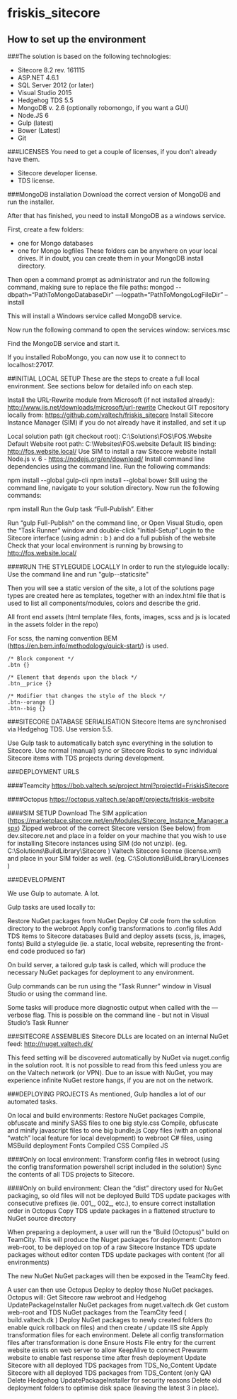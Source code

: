 # friskis_sitecore

## How to set up the environment

###The solution is based on the following technologies:
- Sitecore 8.2 rev. 161115
- ASP.NET 4.6.1
- SQL Server 2012 (or later)
- Visual Studio 2015
- Hedgehog TDS 5.5 
- MongoDB v. 2.6 (optionally robomongo, if you want a GUI)
- Node.JS 6
- Gulp (latest)
- Bower (Latest)
- Git
 
 
###LICENSES
You need to get a couple of licenses, if you don’t already have them.
 
- Sitecore developer license.
- TDS license.
 
 
###MongoDB installation
Download the correct version of MongoDB and run the installer.
 
After that has finished, you need to install MongoDB as a windows service.
 
First, create a few folders: 
- one for Mongo databases
- one for Mongo logfiles
These folders can be anywhere on your local drives. If in doubt, you can create them in your MongoDB install directory.
 
Then open a command prompt as administrator and run the following command, making sure to replace the file paths:
mongod --dbpath=“PathToMongoDatabaseDir" —logpath=“PathToMongoLogFileDir” –install
 
This will install a Windows service called MongoDB service.
 
Now run the following command to open the services window:
services.msc
 
Find the MongoDB service and start it.
 
If you installed RoboMongo, you can now use it to connect to localhost:27017.
 

##INITIAL LOCAL SETUP
These are the steps to create a full local environment. See sections below for detailed info on each step.
 
Install the URL-Rewrite module from Microsoft (if not installed already): http://www.iis.net/downloads/microsoft/url-rewrite
Checkout GIT repository locally from: https://github.com/valtech/friskis_sitecore
Install Sitecore Instance Manager (SIM) if you do not already have it installed, and set it up

Local solution path (git checkout root): C:\Solutions\FOS\FOS.Website
Default Website root path: C:\Websites\FOS.website
Default IIS binding: http://fos.website.local/
Use SIM to install a raw Sitecore website
Install Node.js v. 6 - https://nodejs.org/en/download/
Install command line dependencies using the command line. Run the following commands:

npm install --global gulp-cli
npm install --global bower
Still using the command line, navigate to your solution directory. Now run the following commands:
 
npm install
Run the Gulp task “Full-Publish”. Either

Run “gulp Full-Publish" on the command line, or
Open Visual Studio, open the “Task Runner” window and double-click "Initial-Setup”
Login to the Sitecore interface (using admin : b ) and do a full publish of the website
Check that your local environment is running by browsing to http://fos.website.local/

####RUN THE STYLEGUIDE LOCALLY
In order to run the styleguide locally: 
Use the command line and run "gulp--staticsite"

Then you will see a static version of the site, a lot of the solutions page types are created here as templates, together 
with an index.html file that is used to list all components/modules, colors and describe the grid.

All front end assets (html template files, fonts, images, scss and js is located in the assets folder in the repo)

For scss, the naming convention BEM (https://en.bem.info/methodology/quick-start/) is used.
```
/* Block component */
.btn {}

/* Element that depends upon the block */ 
.btn__price {}

/* Modifier that changes the style of the block */
.btn--orange {} 
.btn--big {}
```

###SITECORE DATABASE SERIALISATION
Sitecore Items are synchronised via Hedgehog TDS. Use version 5.5.

Use Gulp task to automatically batch sync everything in the solution to Sitecore.
Use normal (manual) sync or Sitecore Rocks to sync individual Sitecore items with TDS projects during development.


###DEPLOYMENT URLS

####Teamcity
https://bob.valtech.se/project.html?projectId=FriskisSitecore

####Octopus
https://octopus.valtech.se/app#/projects/friskis-website


####SIM SETUP
Download
The SIM application (https://marketplace.sitecore.net/en/Modules/Sitecore_Instance_Manager.aspx)
Zipped webroot of the correct Sitecore version (See below) from dev.sitecore.net and place in a folder on your machine that you wish to use for installing Sitecore instances using SIM (do not unzip). (eg. C:\Solutions\BuildLibrary\Sitecore )
Valtech Sitecore license (license.xml) and place in your SIM folder as well. (eg. C:\Solutions\BuildLibrary\Licenses )


###DEVELOPMENT

We use Gulp to automate. A lot.

Gulp tasks are used locally to:

Restore NuGet packages from NuGet
Deploy C# code from the solution directory to the webroot
Apply config transformations to .config files
Add TDS items to Sitecore databases
Build and deploy assets (scss, js, images, fonts)
Build a styleguide (ie. a static, local website, representing the front-end code produced so far)

On build server, a tailored gulp task is called, which will produce the necessary NuGet packages for deployment to any environment.

Gulp commands can be run using the “Task Runner” window in Visual Studio or using the command line.
 
Some tasks will produce more diagnostic output when called with the —verbose flag. This is possible on the command line - but not in Visual Studio’s Task Runner



###SITECORE ASSEMBLIES
Sitecore DLLs are located on an internal NuGet feed:
http://nuget.valtech.dk/

This feed setting will be discovered automatically by NuGet via nuget.config in the solution root.
It is not possible to read from this feed unless you are on the Valtech network (or VPN).
Due to an issue with NuGet, you may experience infinite NuGet restore hangs, if you are not on the network.


###DEPLOYING PROJECTS
As mentioned, Gulp handles a lot of our automated tasks.

On local and build environments:
Restore NuGet packages
Compile, obfuscate and minify SASS files to one big style.css
Compile, obfuscate and minify javascript files to one big bundle.js
Copy files (with an optional “watch” local feature for local development) to webroot
C# files, using MSBuild deployment
Fonts
Compiled CSS
Compiled JS

####Only on local environment:
Transform config files in webroot (using the config transformation powershell script included in the solution)
Sync the contents of all TDS projects to Sitecore.

####Only on build environment:
Clean the “dist” directory used for NuGet packaging, so old files will not be deployed
Build TDS update packages with consecutive prefixes (ie. 001_, 002_, etc.), to ensure correct installation order in Octopus
Copy TDS update packages in a flattened structure to NuGet source directory
 

 When preparing a deployment, a user will run the "Build (Octopus)” build on TeamCity. This will produce the Nuget packages for deployment:
Custom web-root, to be deployed on top of a raw Sitecore Instance
TDS update packages without editor conten
TDS update packages with content (for all environments)

The new NuGet NuGet packages will then be exposed in the TeamCity feed.

A user can then use Octopus Deploy to deploy those NuGet packages. Octopus will:
Get Sitecore raw webroot and Hedgehog UpdatePackageInstaller NuGet packages from nuget.valtech.dk
Get custom web-root and TDS NuGet packages from the TeamCity feed ( build.valtech.dk )
Deploy NuGet packages to newly created folders (to enable quick rollback on files) and then create / update IIS site
Apply transformation files for each environment.
Delete all config transformation files after transformation is done
Ensure Hosts File entry for the current website exists on web server to allow KeepAlive to connect
Prewarm website to enable fast response time after fresh deployment
Update Sitecore with all deployed TDS packages from TDS_No_Content
Update Sitecore with all deployed TDS packages from TDS_Content (only QA)
Delete Hedgehog UpdatePackageInstaller for security reasons
Delete old deployment folders to optimise disk space (leaving the latest 3 in place).